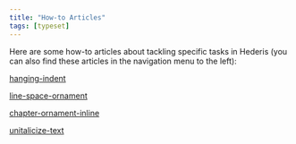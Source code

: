 ```yaml
---
title: "How-to Articles"
tags: [typeset]
---
```

 
<html><body><section data-type="chapter" class="hsecchapter" data-hederis-type="hsecchapter" id="intro-howto" data-pi-attrs="id: intro-howto; data-tags: typeset;" role="doc-chapter" data-tags="typeset" data-author-name=" " data-book-title=" " title="How-to Articles"><p class="hblkp" data-hederis-type="hblkp" id="pTY4njfAp">Here are some how-to articles about tackling specific tasks in Hederis (you can also find these articles in the navigation menu to the left): </p><p class="hblkp" data-hederis-type="hblkp" id="pFbzffjzR"><a href="{% link _docs/hanging-indent.md %}" class="hspana" data-hederis-type="hspana" id="pNhZ0Zt18">hanging-indent</a></p><p class="hblkp" data-hederis-type="hblkp" id="p9HhtRU5A"><a href="{% link _docs/line-space-ornament.md %}" class="hspana" data-hederis-type="hspana" id="pQQZvNzsK">line-space-ornament</a></p><p class="hblkp" data-hederis-type="hblkp" id="pICTyBP9a"><a href="{% link _docs/chapter-ornament-inline.md %}" class="hspana" data-hederis-type="hspana" id="pLw0FD6fU">chapter-ornament-inline</a></p><p class="hblkp" data-hederis-type="hblkp" id="pr0KH0QCO"><a href="{% link _docs/unitalicize-text.md %}" class="hspana" data-hederis-type="hspana" id="pzyMa8jYW">unitalicize-text</a></p></section></body></html>

